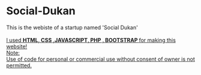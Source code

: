 # Social-Dukan
This is the webiste of a startup named 'Social Dukan'
<br>
<a href="https://socialdukan.com">
<br>
I used <strong>HTML, CSS ,JAVASCRIPT, PHP , BOOTSTRAP </strong>for making this website!
<br>
Note:<br>
Use of code for personal or commercial use without consent of owner is not permitted.